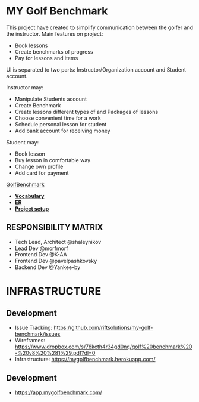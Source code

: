 # MY Golf Benchmark  
This project have created to simplify communication between the golfer and the instructor.
Main features on project:
* Book lessons
* Create benchmarks of progress
* Pay for lessons and items

UI is separated to two parts: Instructor/Organization account and Student account.

Instructor may:
* Manipulate Students account
* Create Benchmark
* Create lessons different types of and Packages of lessons
* Choose convenient time for a work
* Schedule personal lesson for student
* Add bank account for receiving money

Student may: 
* Book lesson 
* Buy lesson in comfortable way
* Change own profile
* Add card for payment

 [GolfBenchmark](docs/)
  - [**Vocabulary**](vocabulary.md)
  - [**ER**](ER.md)
  - [**Project setup**](project_setup.md)
  
RESPONSIBILITY MATRIX
---------------------
- Tech Lead, Architect @shaleynikov
- Lead Dev @morfmorf
- Frontend Dev @K-AA
- Frontend Dev @pavelpashkovsky
- Backend Dev @Yankee-by

# INFRASTRUCTURE
## Development

 - Issue Tracking: https://github.com/riftsolutions/my-golf-benchmark/issues
 - Wireframes: https://www.dropbox.com/s/78kcth4r34gd0nq/golf%20benchmark%20-%20v8%20%281%29.pdf?dl=0
 - Infrastructure: https://mygolfbenchmark.herokuapp.com/
## Development
 - https://app.mygolfbenchmark.com/




